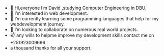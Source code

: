 - 👋 Hi,everyone  I’m David ,studying Computer Engineering in DBU.
- 👀 I’m interested in web development.
- 🌱 I’m currently learning some programming languages that help for my webdevelopment journey.
- 💞️ I’m looking to collaborate on numerous real world projects.
- 📫 any wills to helpme improve my development skills contact me on +251923009696 .
- a thousand thanks for all your support.

 

<!---
davidtech99/davidtech99 is a ✨ special ✨ repository because its `README.md` (this file) appears on your GitHub profile.
You can click the Preview link to take a look at your changes.
--->
